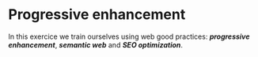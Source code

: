 # Progressive enhancement

In this exercice we train ourselves using web good practices: ***progressive enhancement***, ***semantic web*** and ***SEO optimization***.
